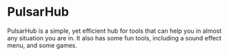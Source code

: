# PulsarHub
PulsarHub is a simple, yet efficient hub for tools that can help you in almost any situation you are in. It also has some fun tools, including a sound effect menu, and some games.
